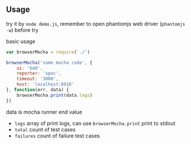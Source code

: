 Usage
---

try it by `node demo.js`, remember to open phantomjs web driver (`phantomjs -w`) before try

basic usage

```js
var browserMocha = require('./')

browserMocha('some mocha code', {
	ui: 'bdd',
	reporter: 'spec',
	timeout: '3000',
	host: 'localhost:8910'
}, function(err, data) {
	browserMocha.print(data.logs)
})
```

data is mocha runner end value

- `logs` array of print logs, can use `browserMocha.print` print to stdout
- `total` count of test cases
- `failures` count of failure test cases

